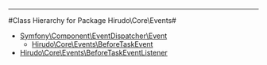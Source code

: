 - - -

#Class Hierarchy for Package Hirudo\Core\Events#<ul>
<li><a href="">Symfony\Component\EventDispatcher\Event</a><ul>
<li><a href="">Hirudo\Core\Events\BeforeTaskEvent</a></li>
</ul>
</li>
<li><a href="">Hirudo\Core\Events\BeforeTaskEventListener</a></li>
</ul>
